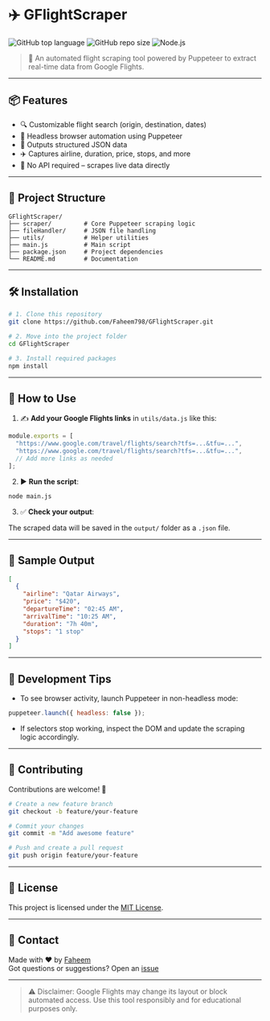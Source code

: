 # ✈️ GFlightScraper

![GitHub top language](https://img.shields.io/github/languages/top/Faheem798/GFlightScraper?style=flat-square)
![GitHub repo size](https://img.shields.io/github/repo-size/Faheem798/GFlightScraper?style=flat-square)
![Node.js](https://img.shields.io/badge/Node.js-18.x-green?style=flat-square&logo=node.js)

> 🧠 An automated flight scraping tool powered by Puppeteer to extract real-time data from Google Flights.

---

## 📦 Features

- 🔍 Customizable flight search (origin, destination, dates)
- 🧭 Headless browser automation using Puppeteer
- 💾 Outputs structured JSON data
- ✈️ Captures airline, duration, price, stops, and more
- 🔐 No API required – scrapes live data directly

---

## 📁 Project Structure

```
GFlightScraper/
├── scraper/         # Core Puppeteer scraping logic
├── fileHandler/     # JSON file handling
├── utils/           # Helper utilities
├── main.js          # Main script
├── package.json     # Project dependencies
└── README.md        # Documentation
```

---

## 🛠️ Installation

```bash
# 1. Clone this repository
git clone https://github.com/Faheem798/GFlightScraper.git

# 2. Move into the project folder
cd GFlightScraper

# 3. Install required packages
npm install
```

---

## 🚀 How to Use

1. ✍️ **Add your Google Flights links** in `utils/data.js` like this:

```js
module.exports = [
  "https://www.google.com/travel/flights/search?tfs=...&tfu=...",
  "https://www.google.com/travel/flights/search?tfs=...&tfu=...",
  // Add more links as needed
];
```

2. ▶️ **Run the script**:

```bash
node main.js
```

3. ✅ **Check your output**:

The scraped data will be saved in the `output/` folder as a `.json` file.

---

## 📄 Sample Output

```json
[
  {
    "airline": "Qatar Airways",
    "price": "$420",
    "departureTime": "02:45 AM",
    "arrivalTime": "10:25 AM",
    "duration": "7h 40m",
    "stops": "1 stop"
  }
]
```

---

## 🧪 Development Tips

- To see browser activity, launch Puppeteer in non-headless mode:

```js
puppeteer.launch({ headless: false });
```

- If selectors stop working, inspect the DOM and update the scraping logic accordingly.

---

## 🤝 Contributing

Contributions are welcome! 🙌

```bash
# Create a new feature branch
git checkout -b feature/your-feature

# Commit your changes
git commit -m "Add awesome feature"

# Push and create a pull request
git push origin feature/your-feature
```

---

## 📄 License

This project is licensed under the [MIT License](LICENSE).

---

## 💬 Contact

Made with ❤️ by [Faheem](https://github.com/Faheem798)  
Got questions or suggestions? Open an [issue](https://github.com/Faheem798/GFlightScraper/issues)

---

> ⚠️ Disclaimer: Google Flights may change its layout or block automated access. Use this tool responsibly and for educational purposes only.
```
